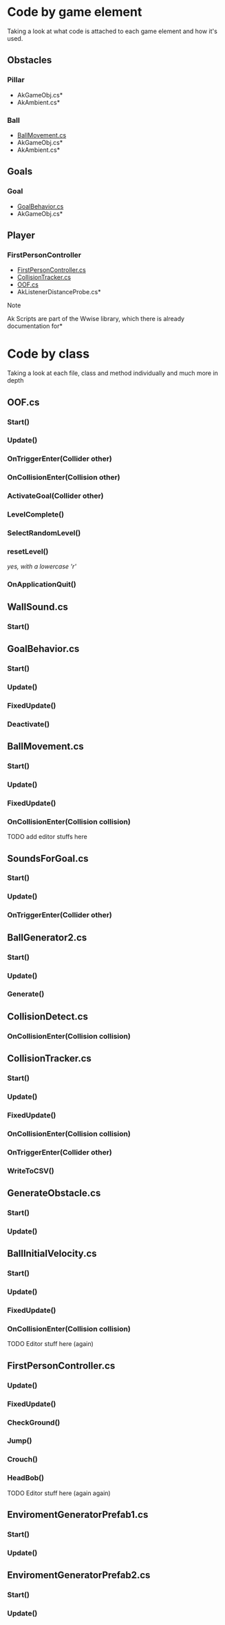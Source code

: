 # Code by game element
Taking a look at what code is attached to each game element and how it's used.

## Obstacles
  ### Pillar
  - AkGameObj.cs*
  - AkAmbient.cs*
    
  ### Ball
  - [BallMovement.cs](#ballmovementcs)
  - AkGameObj.cs*
  - AkAmbient.cs*

## Goals
  ### Goal
  - [GoalBehavior.cs](#goalbehaviorcs)
  - AkGameObj.cs*
  

## Player
### **FirstPersonController**
  - [FirstPersonController.cs](#firstpersoncontrollercs)
  - [CollisionTracker.cs](#collisiontrackercs)
  - [OOF.cs](#oofcs)
  - AkListenerDistanceProbe.cs*
> [!NOTE]
> Ak Scripts are part of the Wwise library, which there is already documentation for*

# Code by class
Taking a look at each file, class and method individually and much more in depth

## OOF.cs
  ### Start()
  ### Update()
  ### OnTriggerEnter(Collider other)
  ### OnCollisionEnter(Collision other)
  ### ActivateGoal(Collider other)
  ### LevelComplete()
  ### SelectRandomLevel()
  ### resetLevel()
*yes, with a lowercase 'r'*
  ### OnApplicationQuit()



## WallSound.cs
  ### Start()


## GoalBehavior.cs
  ### Start()
  ### Update()
  ### FixedUpdate()
  ### Deactivate()


## BallMovement.cs
  ### Start()
  ### Update()
  ### FixedUpdate()
  ### OnCollisionEnter(Collision collision)
  TODO add editor stuffs here



## SoundsForGoal.cs
  ### Start()
  ### Update()
  ### OnTriggerEnter(Collider other)


## BallGenerator2.cs
  ### Start()
  ### Update()
  ### Generate()


## CollisionDetect.cs
  ### OnCollisionEnter(Collision collision)


## CollisionTracker.cs
  ### Start()
  ### Update()
  ### FixedUpdate()
  ### OnCollisionEnter(Collision collision)
  ### OnTriggerEnter(Collider other)
  ### WriteToCSV()


## GenerateObstacle.cs
  ### Start()
  ### Update()


## BallInitialVelocity.cs
  ### Start()
  ### Update()
  ### FixedUpdate()
  ### OnCollisionEnter(Collision collision)
  TODO Editor stuff here (again)


## FirstPersonController.cs
  ### Update()
  ### FixedUpdate()
  ### CheckGround()
  ### Jump()
  ### Crouch()
  ### HeadBob()
  TODO Editor stuff here (again again)


## EnviromentGeneratorPrefab1.cs
  ### Start()
  ### Update()


## EnviromentGeneratorPrefab2.cs
  ### Start()
  ### Update()


